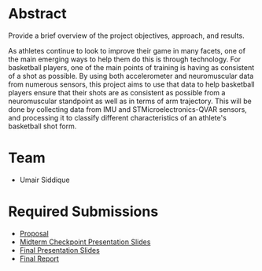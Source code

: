 # Abstract

Provide a brief overview of the project objectives, approach, and results.

As athletes continue to look to improve their game in many facets, one of the main emerging ways to help them do this is through technology. For basketball players, one of the main points of training is having as consistent of a shot as possible. By using both accelerometer and neuromuscular data from numerous sensors, this project aims to use that data to help basketball players ensure that their shots are as consistent as possible from a neuromuscular standpoint as well as in terms of arm trajectory. This will be done by collecting data from IMU and STMicroelectronics-QVAR sensors, and processing it to classify different characteristics of an athlete's basketball shot form.

# Team

* Umair Siddique

# Required Submissions

* [Proposal](https://github.com/usiddique81/QVAR-Hoops/blob/main/docs/proposal.md)
* [Midterm Checkpoint Presentation Slides](http://)
* [Final Presentation Slides](http://)
* [Final Report](report)
